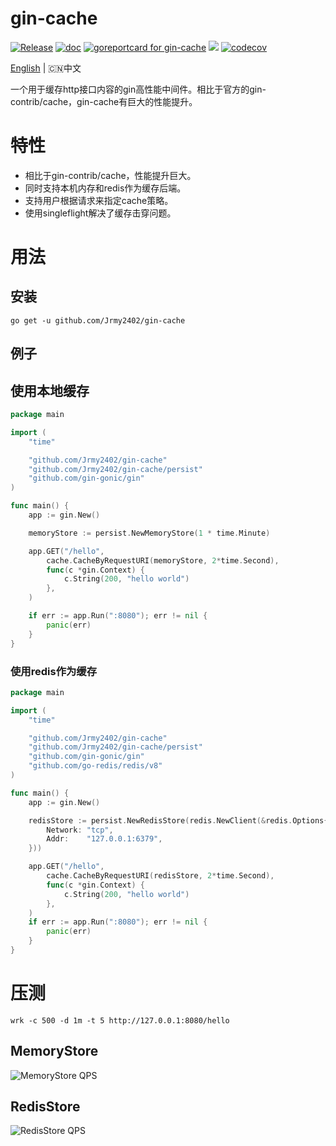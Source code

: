 # gin-cache 
[![Release](https://img.shields.io/github/release/Jrmy2402/gin-cache.svg?style=flat-square)](https://github.com/Jrmy2402/gin-cache/releases)
[![doc](https://img.shields.io/badge/go.dev-doc-007d9c?style=flat-square&logo=read-the-docs)](https://pkg.go.dev/github.com/Jrmy2402/gin-cache)
[![goreportcard for gin-cache](https://goreportcard.com/badge/github.com/Jrmy2402/gin-cache)](https://goreportcard.com/report/github.com/Jrmy2402/gin-cache)
![](https://img.shields.io/badge/license-MIT-green)
[![codecov](https://codecov.io/gh/Jrmy2402/gin-cache/branch/main/graph/badge.svg?token=MX8Z4D5RZS)](https://codecov.io/gh/Jrmy2402/gin-cache)

[English](README_ZH.md) | 🇨🇳中文

一个用于缓存http接口内容的gin高性能中间件。相比于官方的gin-contrib/cache，gin-cache有巨大的性能提升。

# 特性
* 相比于gin-contrib/cache，性能提升巨大。
* 同时支持本机内存和redis作为缓存后端。
* 支持用户根据请求来指定cache策略。
* 使用singleflight解决了缓存击穿问题。

# 用法

## 安装

```
go get -u github.com/Jrmy2402/gin-cache
```

## 例子
## 使用本地缓存
```go
package main

import (
	"time"

	"github.com/Jrmy2402/gin-cache"
	"github.com/Jrmy2402/gin-cache/persist"
	"github.com/gin-gonic/gin"
)

func main() {
	app := gin.New()

	memoryStore := persist.NewMemoryStore(1 * time.Minute)

	app.GET("/hello",
		cache.CacheByRequestURI(memoryStore, 2*time.Second),
		func(c *gin.Context) {
			c.String(200, "hello world")
		},
	)

	if err := app.Run(":8080"); err != nil {
		panic(err)
	}
}
```

### 使用redis作为缓存
```go
package main

import (
	"time"

	"github.com/Jrmy2402/gin-cache"
	"github.com/Jrmy2402/gin-cache/persist"
	"github.com/gin-gonic/gin"
	"github.com/go-redis/redis/v8"
)

func main() {
	app := gin.New()

	redisStore := persist.NewRedisStore(redis.NewClient(&redis.Options{
		Network: "tcp",
		Addr:    "127.0.0.1:6379",
	}))

	app.GET("/hello",
		cache.CacheByRequestURI(redisStore, 2*time.Second),
		func(c *gin.Context) {
			c.String(200, "hello world")
		},
	)
	if err := app.Run(":8080"); err != nil {
		panic(err)
	}
}
```

# 压测
```
wrk -c 500 -d 1m -t 5 http://127.0.0.1:8080/hello
```

## MemoryStore

![MemoryStore QPS](https://www.cyhone.com/img/gin-cache/memory_cache_qps.png)

## RedisStore

![RedisStore QPS](https://www.cyhone.com/img/gin-cache/redis_cache_qps.png)
